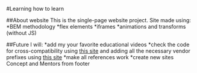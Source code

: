 #Learning how to learn

##About website
This is the single-page website project. 
Site made using:
*BEM methodology 
*flex elements 
*iframes 
*animations and transforms (without JS) 

##Future
I will: 
*add my your favorite educational videos 
*check the code for cross-compatibility using [this site](https://caniuse.com/) and adding all the necessary vendor prefixes using [this site](https://autoprefixer.github.io/ru/) 
*make all references work
*create new sites Concept and Mentors from footer 

